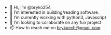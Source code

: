 - 👋 Hi, I’m @bryko254
- 👀 I’m interested in building/reading software.
- 🌱 I’m currently working with python3, Javascript
- 💞️ I’m looking to collaborate on any fun project
- 📫 How to reach me on brykoech@gmail.com

<!---
bryko254/bryko254 is a ✨ special ✨ repository because its `README.md` (this file) appears on your GitHub profile.
You can click the Preview link to take a look at your changes.
--->
